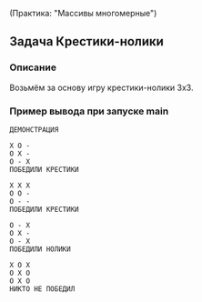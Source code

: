 (Практика: "Массивы многомерные")

## Задача Крестики-нолики

### Описание
Возьмём за основу игру крестики-нолики 3x3.

### Пример вывода при запуске main
```
ДЕМОНСТРАЦИЯ

X O -
O X - 
O - X
ПОБЕДИЛИ КРЕСТИКИ

X X X 
O O -
O - - 
ПОБЕДИЛИ КРЕСТИКИ

O - X 
O X - 
O - X 
ПОБЕДИЛИ НОЛИКИ

X O X 
O X O 
O X O 
НИКТО НЕ ПОБЕДИЛ
```
